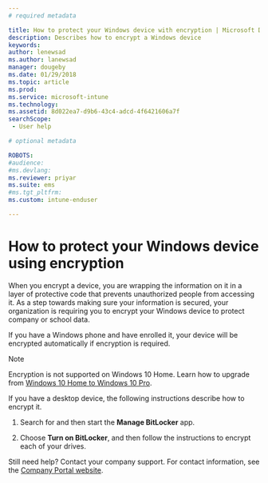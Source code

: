 ```yaml
---
# required metadata

title: How to protect your Windows device with encryption | Microsoft Docs
description: Describes how to encrypt a Windows device
keywords:
author: lenewsad
ms.author: lanewsad
manager: dougeby
ms.date: 01/29/2018
ms.topic: article
ms.prod:
ms.service: microsoft-intune
ms.technology:
ms.assetid: 8d022ea7-d9b6-43c4-adcd-4f6421606a7f
searchScope:
 - User help

# optional metadata

ROBOTS:  
#audience:
#ms.devlang:
ms.reviewer: priyar
ms.suite: ems
#ms.tgt_pltfrm:
ms.custom: intune-enduser

---
```



# How to protect your Windows device using encryption

When you encrypt a device, you are wrapping the information on it in a layer of protective code that prevents unauthorized people from accessing it. As a step towards making sure your information is secured, your organization is requiring you to encrypt your Windows device to protect company or school data. 

If you have a Windows phone and have enrolled it, your device will be encrypted automatically if encryption is required.

> [!Note]
> Encryption is not supported on Windows 10 Home. Learn how to upgrade from [Windows 10 Home to Windows 10 Pro](https://support.microsoft.com/help/12384/windows-10-upgrading-home-to-pro).


If you have a desktop device, the following instructions describe how to encrypt it.

1.  Search for and then start the **Manage BitLocker** app.

2.  Choose **Turn on BitLocker**, and then follow the instructions to encrypt each of your drives.

Still need help? Contact your company support. For contact information, see the [Company Portal website](https://portal.manage.microsoft.com#HelpDeskDialog).
